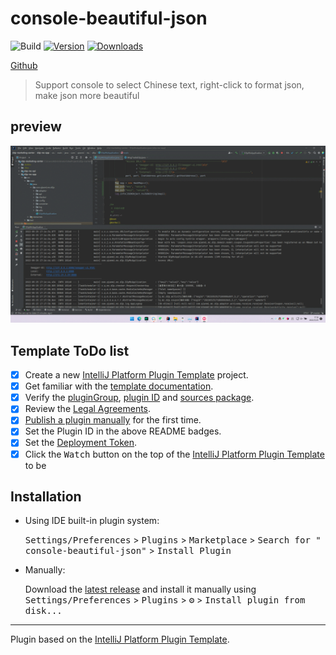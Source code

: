 # console-beautiful-json

![Build](https://github.com/fffguo/console-beautiful-json/workflows/Build/badge.svg)
[![Version](https://img.shields.io/jetbrains/plugin/v/19236-Console-Beautiful-Json.svg)](https://plugins.jetbrains.com/plugin/19236-console-beautiful-json)
[![Downloads](https://img.shields.io/jetbrains/plugin/d/19236-Console-Beautiful-Json.svg)](https://plugins.jetbrains.com/plugin/19236-console-beautiful-json)

<!-- Plugin description -->

[Github](https://github.com/fffguo/console-beautiful-json)

> Support console to select Chinese text, right-click to format json, make json more beautiful

## preview

![插件预览](https://raw.githubusercontent.com/fffguo/picture-warehouse/main/github/console-beautiful-json.gif)

## Template ToDo list

- [x] Create a new [IntelliJ Platform Plugin Template][template] project.
- [x] Get familiar with the [template documentation][template].
- [x] Verify the [pluginGroup](/gradle.properties), [plugin ID](/src/main/resources/META-INF/plugin.xml)
  and [sources package](/src/main/kotlin).
- [x] Review the [Legal Agreements](https://plugins.jetbrains.com/docs/marketplace/legal-agreements.html).
- [x] [Publish a plugin manually](https://plugins.jetbrains.com/docs/intellij/publishing-plugin.html?from=IJPluginTemplate)
  for the first time.
- [x] Set the Plugin ID in the above README badges.
- [x] Set the [Deployment Token](https://plugins.jetbrains.com/docs/marketplace/plugin-upload.html).
- [x] Click the <kbd>Watch</kbd> button on the top of the [IntelliJ Platform Plugin Template][template] to be

<!-- Plugin description end -->

## Installation

- Using IDE built-in plugin system:

  <kbd>Settings/Preferences</kbd> > <kbd>Plugins</kbd> > <kbd>Marketplace</kbd> > <kbd>Search for "
  console-beautiful-json"</kbd> >
  <kbd>Install Plugin</kbd>

- Manually:

  Download the [latest release](https://github.com/fffguo/console-beautiful-json/releases/latest) and install it
  manually using
  <kbd>Settings/Preferences</kbd> > <kbd>Plugins</kbd> > <kbd>⚙️</kbd> > <kbd>Install plugin from disk...</kbd>

---
Plugin based on the [IntelliJ Platform Plugin Template][template].

[template]: https://github.com/JetBrains/intellij-platform-plugin-template
